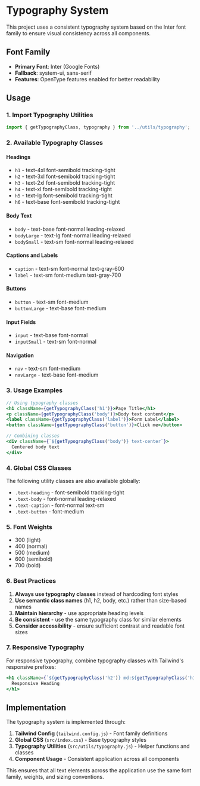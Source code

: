# Typography System

This project uses a consistent typography system based on the Inter font family to ensure visual consistency across all components.

## Font Family

- **Primary Font**: Inter (Google Fonts)
- **Fallback**: system-ui, sans-serif
- **Features**: OpenType features enabled for better readability

## Usage

### 1. Import Typography Utilities

```javascript
import { getTypographyClass, typography } from '../utils/typography';
```

### 2. Available Typography Classes

#### Headings

- `h1` - text-4xl font-semibold tracking-tight
- `h2` - text-3xl font-semibold tracking-tight
- `h3` - text-2xl font-semibold tracking-tight
- `h4` - text-xl font-semibold tracking-tight
- `h5` - text-lg font-semibold tracking-tight
- `h6` - text-base font-semibold tracking-tight

#### Body Text

- `body` - text-base font-normal leading-relaxed
- `bodyLarge` - text-lg font-normal leading-relaxed
- `bodySmall` - text-sm font-normal leading-relaxed

#### Captions and Labels

- `caption` - text-sm font-normal text-gray-600
- `label` - text-sm font-medium text-gray-700

#### Buttons

- `button` - text-sm font-medium
- `buttonLarge` - text-base font-medium

#### Input Fields

- `input` - text-base font-normal
- `inputSmall` - text-sm font-normal

#### Navigation

- `nav` - text-sm font-medium
- `navLarge` - text-base font-medium

### 3. Usage Examples

```jsx
// Using typography classes
<h1 className={getTypographyClass('h1')}>Page Title</h1>
<p className={getTypographyClass('body')}>Body text content</p>
<label className={getTypographyClass('label')}>Form Label</label>
<button className={getTypographyClass('button')}>Click me</button>

// Combining classes
<div className={`${getTypographyClass('body')} text-center`}>
  Centered body text
</div>
```

### 4. Global CSS Classes

The following utility classes are also available globally:

- `.text-heading` - font-semibold tracking-tight
- `.text-body` - font-normal leading-relaxed
- `.text-caption` - font-normal text-sm
- `.text-button` - font-medium

### 5. Font Weights

- 300 (light)
- 400 (normal)
- 500 (medium)
- 600 (semibold)
- 700 (bold)

### 6. Best Practices

1. **Always use typography classes** instead of hardcoding font styles
2. **Use semantic class names** (h1, h2, body, etc.) rather than size-based names
3. **Maintain hierarchy** - use appropriate heading levels
4. **Be consistent** - use the same typography class for similar elements
5. **Consider accessibility** - ensure sufficient contrast and readable font sizes

### 7. Responsive Typography

For responsive typography, combine typography classes with Tailwind's responsive prefixes:

```jsx
<h1 className={`${getTypographyClass('h2')} md:${getTypographyClass('h1')}`}>
  Responsive Heading
</h1>
```

## Implementation

The typography system is implemented through:

1. **Tailwind Config** (`tailwind.config.js`) - Font family definitions
2. **Global CSS** (`src/index.css`) - Base typography styles
3. **Typography Utilities** (`src/utils/typography.js`) - Helper functions and classes
4. **Component Usage** - Consistent application across all components

This ensures that all text elements across the application use the same font family, weights, and sizing conventions.
